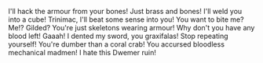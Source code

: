 I'll hack the armour from your bones!
Just brass and bones!
I'll weld you into a cube!
Trinimac, I'll beat some sense into you!
You want to bite me? Me!?
Gilded? You're just skeletons wearing armour!
Why don't you have any blood left!
Gaaah! I dented my sword, you graxifalas!
Stop repeating yourself!
You're dumber than a coral crab!
You accursed bloodless mechanical madmen!
I hate this Dwemer ruin!
